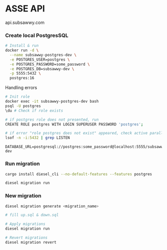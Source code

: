 # ASSE API

api.subsawwy.com

### Create local PostgresSQL
```sh
# Install & run
docker run -d \
  --name subsawwy-postgres-dev \
  -e POSTGRES_USER=postgres \
  -e POSTGRES_PASSWORD=some_password \
  -e POSTGRES_DB=subsawwy-dev \
  -p 5555:5432 \
  postgres:16
```

Handling errors
```sh
# Init role
docker exec -it subsawwy-postgres-dev bash
psql -U postgres
\du # Check if role exists

# if postgres role does not presented, run
CREATE ROLE postgres WITH LOGIN SUPERUSER PASSWORD 'postgres';

# if error "role postgres does not exist" appeared, check active parallel port and disable possible running instances on bare metal:
lsof -n -i:5432 | grep LISTEN
```

```env
DATABASE_URL=postgresql://postgres:some_password@localhost:5555/subsawwy-dev
```

### Run migration
```sh
cargo install diesel_cli --no-default-features --features postgres

diesel migration run
```

### New migration
```sh
diesel migration generate <migration_name>

# fill up.sql & down.sql

# Apply migrations
diesel migration run

# Revert migrations
diesel migration revert
```